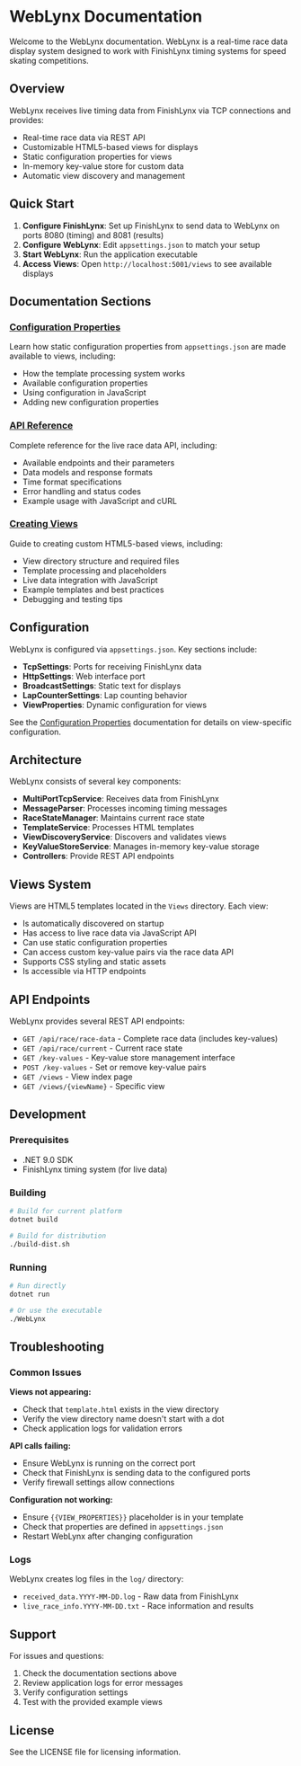 # WebLynx Documentation

Welcome to the WebLynx documentation. WebLynx is a real-time race data display system designed to work with FinishLynx timing systems for speed skating competitions.

## Overview

WebLynx receives live timing data from FinishLynx via TCP connections and provides:
- Real-time race data via REST API
- Customizable HTML5-based views for displays
- Static configuration properties for views
- In-memory key-value store for custom data
- Automatic view discovery and management

## Quick Start

1. **Configure FinishLynx**: Set up FinishLynx to send data to WebLynx on ports 8080 (timing) and 8081 (results)
2. **Configure WebLynx**: Edit `appsettings.json` to match your setup
3. **Start WebLynx**: Run the application executable
4. **Access Views**: Open `http://localhost:5001/views` to see available displays

## Documentation Sections

### [Configuration Properties](configuration-properties.md)
Learn how static configuration properties from `appsettings.json` are made available to views, including:
- How the template processing system works
- Available configuration properties
- Using configuration in JavaScript
- Adding new configuration properties

### [API Reference](api-reference.md)
Complete reference for the live race data API, including:
- Available endpoints and their parameters
- Data models and response formats
- Time format specifications
- Error handling and status codes
- Example usage with JavaScript and cURL

### [Creating Views](creating-views.md)
Guide to creating custom HTML5-based views, including:
- View directory structure and required files
- Template processing and placeholders
- Live data integration with JavaScript
- Example templates and best practices
- Debugging and testing tips

## Configuration

WebLynx is configured via `appsettings.json`. Key sections include:

- **TcpSettings**: Ports for receiving FinishLynx data
- **HttpSettings**: Web interface port
- **BroadcastSettings**: Static text for displays
- **LapCounterSettings**: Lap counting behavior
- **ViewProperties**: Dynamic configuration for views

See the [Configuration Properties](configuration-properties.md) documentation for details on view-specific configuration.

## Architecture

WebLynx consists of several key components:

- **MultiPortTcpService**: Receives data from FinishLynx
- **MessageParser**: Processes incoming timing messages
- **RaceStateManager**: Maintains current race state
- **TemplateService**: Processes HTML templates
- **ViewDiscoveryService**: Discovers and validates views
- **KeyValueStoreService**: Manages in-memory key-value storage
- **Controllers**: Provide REST API endpoints

## Views System

Views are HTML5 templates located in the `Views` directory. Each view:
- Is automatically discovered on startup
- Has access to live race data via JavaScript API
- Can use static configuration properties
- Can access custom key-value pairs via the race data API
- Supports CSS styling and static assets
- Is accessible via HTTP endpoints

## API Endpoints

WebLynx provides several REST API endpoints:

- `GET /api/race/race-data` - Complete race data (includes key-values)
- `GET /api/race/current` - Current race state
- `GET /key-values` - Key-value store management interface
- `POST /key-values` - Set or remove key-value pairs
- `GET /views` - View index page
- `GET /views/{viewName}` - Specific view

## Development

### Prerequisites
- .NET 9.0 SDK
- FinishLynx timing system (for live data)

### Building
```bash
# Build for current platform
dotnet build

# Build for distribution
./build-dist.sh
```

### Running
```bash
# Run directly
dotnet run

# Or use the executable
./WebLynx
```

## Troubleshooting

### Common Issues

**Views not appearing:**
- Check that `template.html` exists in the view directory
- Verify the view directory name doesn't start with a dot
- Check application logs for validation errors

**API calls failing:**
- Ensure WebLynx is running on the correct port
- Check that FinishLynx is sending data to the configured ports
- Verify firewall settings allow connections

**Configuration not working:**
- Ensure `{{VIEW_PROPERTIES}}` placeholder is in your template
- Check that properties are defined in `appsettings.json`
- Restart WebLynx after changing configuration

### Logs

WebLynx creates log files in the `log/` directory:
- `received_data.YYYY-MM-DD.log` - Raw data from FinishLynx
- `live_race_info.YYYY-MM-DD.txt` - Race information and results

## Support

For issues and questions:
1. Check the documentation sections above
2. Review application logs for error messages
3. Verify configuration settings
4. Test with the provided example views

## License

See the LICENSE file for licensing information.
